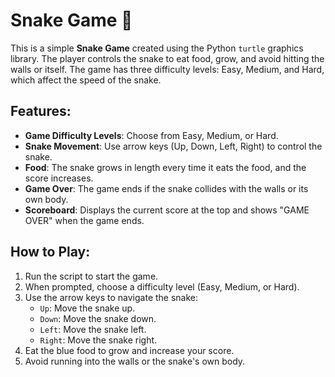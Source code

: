 # Snake Game 🐍

This is a simple **Snake Game** created using the Python `turtle` graphics library. The player controls the snake to eat food, grow, and avoid hitting the walls or itself. The game has three difficulty levels: Easy, Medium, and Hard, which affect the speed of the snake.

## Features:
- **Game Difficulty Levels**: Choose from Easy, Medium, or Hard.
- **Snake Movement**: Use arrow keys (Up, Down, Left, Right) to control the snake.
- **Food**: The snake grows in length every time it eats the food, and the score increases.
- **Game Over**: The game ends if the snake collides with the walls or its own body.
- **Scoreboard**: Displays the current score at the top and shows "GAME OVER" when the game ends.

## How to Play:
1. Run the script to start the game.
2. When prompted, choose a difficulty level (Easy, Medium, or Hard).
3. Use the arrow keys to navigate the snake:
   - `Up`: Move the snake up.
   - `Down`: Move the snake down.
   - `Left`: Move the snake left.
   - `Right`: Move the snake right.
4. Eat the blue food to grow and increase your score.
5. Avoid running into the walls or the snake's own body.
